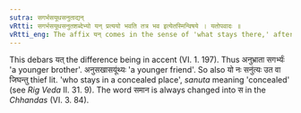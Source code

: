 ```yaml
---
sutra: सगर्भसयूथसनुताद्यन्
vRtti: सगर्भसयूथसनुतशब्देभ्यो यन् प्रत्ययो भवति तत्र भव इत्येतस्मिन्विषये । यतोपवादः ॥
vRtti_eng: The affix यन् comes in the sense of 'what stays there,' after the words '_sagarbha_,' '_sayutha_' and '_sanuta_.'
---
```

This debars यत् the difference being in accent (VI. 1. 197). Thus अनुभ्राता सगर्भ्यः॑ 'a younger brother'. अनुसखासयू॑थ्यः 'a younger friend'. So also यो नः सनु॑त्यः उत वा जिघन्तु thief lit. 'who stays in a concealed place', _sanuta_ meaning 'concealed' (see _Rig_ _Veda_ II. 31. 9). The word समान is always changed into स in the _Chhandas_ (VI. 3. 84).
